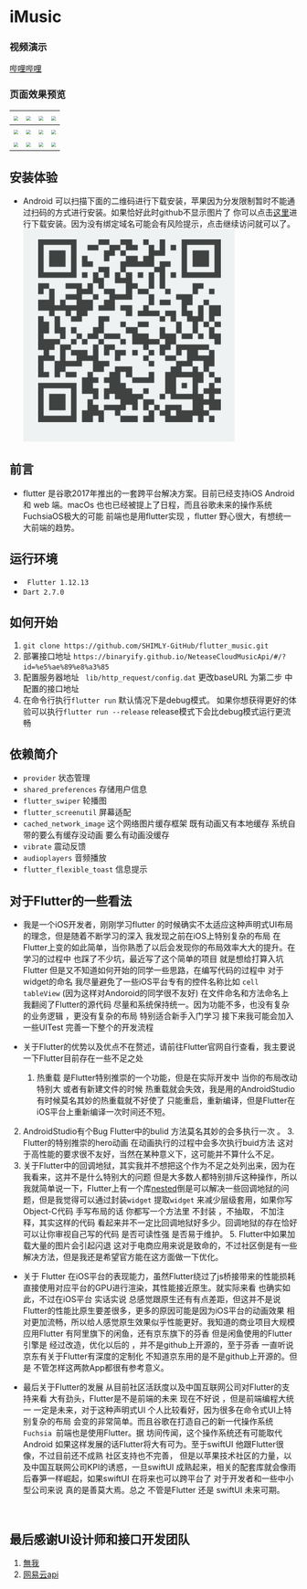 # iMusic

### 视频演示
[哔哩哔哩](https://www.bilibili.com/video/BV1X54y1D7eb)

### 页面效果预览

| <img src="http://ijishuang.oss-cn-hangzhou.aliyuncs.com/GZB/iOSFiles/IMG_1557.jpg" style="zoom:50%;" /> | <img src="http://ijishuang.oss-cn-hangzhou.aliyuncs.com/GZB/iOSFiles/IMG_1558.jpg" style="zoom:50%;" /> | <img src="http://ijishuang.oss-cn-hangzhou.aliyuncs.com/GZB/iOSFiles/IMG_1559.jpg" style="zoom:50%;" /> | <img src="http://ijishuang.oss-cn-hangzhou.aliyuncs.com/GZB/iOSFiles/IMG_1560.jpg" style="zoom:50%;" /> |
| :----------------------------------------------------------: | :----------------------------------------------------------: | :----------------------------------------------------------: | :----------------------------------------------------------: |
| <img src="http://ijishuang.oss-cn-hangzhou.aliyuncs.com/GZB/iOSFiles/IMG_1561.jpg" style="zoom:50%;" /> | <img src="http://ijishuang.oss-cn-hangzhou.aliyuncs.com/GZB/iOSFiles/IMG_1562.jpg" style="zoom:50%;" /> | <img src="http://ijishuang.oss-cn-hangzhou.aliyuncs.com/GZB/iOSFiles/IMG_1563.jpg" style="zoom:50%;" /> | <img src="http://ijishuang.oss-cn-hangzhou.aliyuncs.com/GZB/iOSFiles/IMG_1564.jpg" style="zoom:50%;" /> |
| <img src="http://ijishuang.oss-cn-hangzhou.aliyuncs.com/GZB/iOSFiles/IMG_1567.jpg" style="zoom:50%;" /> | <img src="http://ijishuang.oss-cn-hangzhou.aliyuncs.com/GZB/iOSFiles/IMG_1568.jpg" style="zoom:50%;" /> | <img src="http://ijishuang.oss-cn-hangzhou.aliyuncs.com/GZB/iOSFiles/IMG_1570.jpg" style="zoom:50%;" /> | <img src="http://ijishuang.oss-cn-hangzhou.aliyuncs.com/GZB/iOSFiles/IMG_1571.jpg" style="zoom:50%;" /> |



## 安装体验
* Android 可以扫描下面的二维码进行下载安装，苹果因为分发限制暂时不能通过扫码的方式进行安装。如果恰好此时github不显示图片了 你可以点击[这里](http://d.6short.com/rq64)进行下载安装。因为没有绑定域名可能会有风险提示，点击继续访问就可以了。
![avatar](./imgs/download.png)


## 前言

* flutter 是谷歌2017年推出的一套跨平台解决方案。目前已经支持iOS Android 和 web 端。macOs 也也已经被提上了日程，而且谷歌未来的操作系统FuchsiaOS极大的可能 前端也是用flutter实现 ，flutter 野心很大，有想统一大前端的趋势。


## 运行环境
*  ``` Flutter 1.12.13```
* ```Dart 2.7.0```

## 如何开始
1. ```git clone https://github.com/SHIMLY-GitHub/flutter_music.git```
2. 部署接口地址 ```https://binaryify.github.io/NeteaseCloudMusicApi/#/?id=%e5%ae%89%e8%a3%85```
3. 配置服务器地址 ``` lib/http_request/config.dat``` 更改baseURL 为第二步 中配置的接口地址
4. 在命令行执行```flutter run``` 默认情况下是debug模式。 如果你想获得更好的体验可以执行```flutter run --release``` release模式下会比debug模式运行更流畅

## 依赖简介
*  ```provider``` 状态管理
* ```shared_preferences``` 存储用户信息
* ```flutter_swiper``` 轮播图
* 	```flutter_screenutil``` 屏幕适配
* ``cached_network_image`` 这个网络图片缓存框架 既有动画又有本地缓存 系统自带的要么有缓存没动画 要么有动画没缓存
* ``vibrate``  震动反馈
* ```audioplayers``` 音频播放
* ```flutter_flexible_toast``` 信息提示 

## 对于Flutter的一些看法
* 我是一个iOS开发者，刚刚学习flutter 的时候确实不太适应这种声明式UI布局的理念，但是随着不断学习的深入 我发现之前在iOS上特别复杂的布局 在Flutter上变的如此简单，当你熟悉了以后会发现你的布局效率大大的提升。在学习的过程中 也踩了不少坑，最近写了这个简单的项目 就是想给打算入坑Flutter 但是又不知道如何开始的同学一些思路，在编写代码的过程中 对于widget的命名 我尽量避免了一些iOS平台专有的控件名称比如 ```cell```  ```tableView``` (因为这样对Andoroid的同学很不友好) 在文件命名和方法命名上 我翻阅了Flutter的源代码 尽量和系统保持统一。因为功能不多，也没有复杂的业务逻辑 ，更没有复杂的布局 特别适合新手入门学习 接下来我可能会加入一些UITest 完善一下整个的开发流程

* 关于Flutter的优势以及优点不在赘述，请前往Flutter官网自行查看，我主要说一下Flutter目前存在一些不足之处

    1. 热重载 是Flutter特别推崇的一个功能，但是在实际开发中 当你的布局改动特别大 或者有新建文件的时候 热重载就会失效，我是用的AndroidStudio 有时候莫名其妙的热重载就不好使了 只能重启，重新编译，但是Flutter在iOS平台上重新编译一次时间还不短。
2. AndroidStudio有个Bug Flutter中的bulid 方法莫名其妙的会多执行一次 。
    3. Flutter的特别推崇的hero动画 在动画执行的过程中会多次执行buid方法 这对于高性能的要求很不友好，当然在某种意义下，这可能并不算什么不足。
4. 关于Flutter中的回调地狱，其实我并不想把这个作为不足之处列出来，因为在我看来，这并不是什么特别大的问题 但是大多数人都特别排斥这种操作，所以我就简单说一下，Flutter上有一个库[nested](https://pub.dev/packages/nested)倒是可以解决一些回调地狱的问题，但是我觉得可以通过封装``widget``  提取``widget`` 来减少层级套用，如果你写Object-C代码 手写布局的话 你都写一个方法里 不封装 ，不抽取， 不加注释，其实这样的代码 看起来并不一定比回调地狱好多少。回调地狱的存在恰好可以让你审视自己写的代码 是否可读性强 是否易于维护。
    5. Flutter中如果加载大量的图片会引起闪退 这对于电商应用来说是致命的，不过社区倒是有一些解决方法，但是我还是希望官方能在这方面做一下优化。

*  关于 Flutter 在iOS平台的表现能力，虽然Flutter绕过了js桥接带来的性能损耗 直接使用对应平台的GPU进行渲染，其性能接近原生。就实际来看 也确实如此，不过在iOS平台 实话实说 总感觉跟原生还有有点差距，但这并不是说Flutter的性能比原生要差很多，更多的原因可能是因为iOS平台的动画效果 相对更加流畅，所以给人感觉原生效果似乎性能更好。我知道的商业项目大规模应用Flutter 有阿里旗下的闲鱼，还有京东旗下的芬香 但是闲鱼使用的Flutter 引擎是 经过改造，优化以后的 ，并不是github上开源的，至于芬香  一直听说京东有关于Flutter有深度的定制化 不知道京东用的是不是github上开源的。但是 不管怎样这两款App都很有参考意义。

*  最后关于Flutter的发展 从目前社区活跃度以及中国互联网公司对Flutter的支持来看 大有劲头，Flutter是不是前端的未来 现在不好说 ，但是前端编程大统一 一定是未来，对于这种声明式UI 个人比较看好，因为很多在命令式UI上特别复杂的布局 会变的非常简单。而且谷歌在打造自己的新一代操作系统``Fuchsia ``前端也是使用Flutter。据 坊间传闻，这个操作系统还有可能取代Android 如果这样发展的话Flutter将大有可为。至于swiftUI 他跟Flutter很像，不过目前还不成熟 社区支持也不完善， 但是以苹果技术社区的力量，以及中国互联网公司KPI的诱惑，一旦swiftUI 成熟起来，相关的配套库就会像雨后春笋一样崛起，如果swiftUI 在将来也可以跨平台了 对于开发者和一些中小型公司来说 真的是善莫大焉。总之 不管是Flutter 还是 swiftUI 未来可期。

    


​       

## 最后感谢UI设计师和接口开发团队
1. [無我](https://www.ui.cn/detail/518851.html) 
2. [网易云api](https://github.com/Binaryify/NeteaseCloudMusicApi)
  

  

  